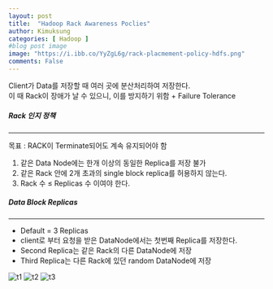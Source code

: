 ```yaml
---
layout: post
title:  "Hadoop Rack Awareness Poclies"
author: Kimuksung
categories: [ Hadoop ]
#blog post image
image: "https://i.ibb.co/YyZgL6g/rack-placmement-policy-hdfs.png"
comments: False
---
```


Client가 Data를 저장할 때 여러 곳에 분산처리하여 저장한다.  
이 때 Rack이 장애가 날 수 있으니, 이를 방지하기 위함 + Failure Tolerance

##### Rack 인지 정책
---
목표 : RACK이 Terminate되어도 계속 유지되어야 함
1. 같은 Data Node에는 한개 이상의 동일한 Replica를 저장 불가
2. 같은 Rack 안에 2개 초과의 single block replica를 허용하지 않는다.
3. Rack 수 ≤ Replicas 수 이여야 한다. 

##### Data Block Replicas
---
- Default = 3 Replicas
- client로 부터 요청을 받은 DataNode에서는 첫번째 Replica를 저장한다.
- Second Replica는 같은 Rack의 다른 DataNode에 저장
- Third Replica는 다른 Rack에 있던 random DataNode에 저장


![t1](https://i.ibb.co/Ss5GdmD/image.gif)
![t2](https://i.ibb.co/YyZgL6g/rack-placmement-policy-hdfs.png)
![t3](https://i.ibb.co/kyt9Xmp/image.jpg)

